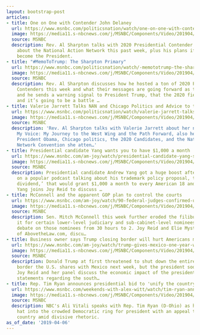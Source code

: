 ```yaml
---
layout: bootstrap-post
articles:
- title: One on One with Contender John Delaney
  url: https://www.msnbc.com/politicsnation/watch/one-on-one-with-contender-john-delaney-1476684355641
  image: https://media11.s-nbcnews.com/j/MSNBC/Components/Video/201904/n_sharp_delaney_190406_1920x1080.nbcnews-fp-1200-630.jpg
  source: MSNBC
  description: Rev. Al Sharpton talks with 2020 Presidential Contender John Delaney
    about the National Action Network this past week, plus his plans if he were to
    become the President.
- title: "#MemoToTrump: The Sharpton Primary"
  url: https://www.msnbc.com/politicsnation/watch/-memototrump-the-sharpton-primary-1476641859793
  image: https://media11.s-nbcnews.com/j/MSNBC/Components/Video/201904/n_sharp_memo_190406_1920x1080.nbcnews-fp-1200-630.jpg
  source: MSNBC
  description: Rev. Al Sharpton discusses how he hosted a ton of 2020 Presidential
    Contenders this week and what their messages are going forward as they campaign,
    and he sends a warning signal to President Trump, that the 2020 field is coming
    and it’s going to be a battle …
- title: Valerie Jarrett Talks NAN and Chicago Politics and Advice to the 2020 Contenders
  url: https://www.msnbc.com/politicsnation/watch/valerie-jarrett-talks-nan-and-chicago-politics-and-advice-to-the-2020-contenders-1476638275564
  image: https://media11.s-nbcnews.com/j/MSNBC/Components/Video/201904/n_sharp_nan_190406_1920x1080.nbcnews-fp-1200-630.jpg
  source: MSNBC
  description: 'Rev. Al Sharpton talks with Valerie Jarrett about her new book, Finding
    My Voice: My Journey to the West Wing and the Path Forward, also her time with
    President Obama, Chicago politics, the 2020 Candidates, and the National Action
    Network Convention she atten…'
- title: Presidential candidate Yang wants you to have $1,000 a month
  url: https://www.msnbc.com/am-joy/watch/presidential-candidate-yang-s-universal-basic-income-proposal-1476512323606
  image: https://media11.s-nbcnews.com/j/MSNBC/Components/Video/201904/n_joy_andrewyang_190406_1920x1080.nbcnews-fp-1200-630.jpg
  source: MSNBC
  description: Presidential candidate Andrew Yang got a huge boost after appearing
    on a popular podcast talking about his trademark policy proposal, the ‘freedom
    dividend,’ that would grant $1,000 a month to every American 18 and over. Andrew
    Yang joins Joy Reid to discuss …
- title: McConnell and the apparent GOP plan to control the courts
  url: https://www.msnbc.com/am-joy/watch/90-federal-judges-confirmed-under-trump-1476483651549
  image: https://media11.s-nbcnews.com/j/MSNBC/Components/Video/201904/n_joy_mcconnell_190406_1920x1080.nbcnews-fp-1200-630.jpg
  source: MSNBC
  description: Sen. Mitch McConnell this week further eroded the filibuster, eliminating
    it for certain lower-level judiciary and sub-cabinet-level nominees, and reducing
    debate on those nominees from 30 hours to 2. Joy Reid and Elie Mystal, editor
    of AbovetheLaw.com, discu…
- title: Business owner says Trump closing border will hurt Americans most
  url: https://www.msnbc.com/am-joy/watch/trump-gives-mexico-one-year-warning-before-implementing-tariffs-1476453443733
  image: https://media11.s-nbcnews.com/j/MSNBC/Components/Video/201904/n_joy_immigration_190406_1920x1080.nbcnews-fp-1200-630.jpg
  source: MSNBC
  description: Donald Trump at first threatened to shut down the entire 2,000-mile
    border the U.S. shares with Mexico next week, but the president soon backtracked.
    Joy Reid and her panel discuss the economic impact of the president’s changing
    statements regarding the south…
- title: Rep. Tim Ryan announces presidential bid to 'unify the country'
  url: https://www.msnbc.com/weekends-with-alex-witt/watch/tim-ryan-announces-2020-presidential-bid-to-unify-the-country-1476402755563
  image: https://media11.s-nbcnews.com/j/MSNBC/Components/Video/201904/n_witt_brk_ryan_190406_1554579191972.nbcnews-fp-1200-630.jpg
  source: MSNBC
  description: NBC's Ali Vitali speaks with Rep. Tim Ryan (D-Ohio) as he throws his
    hat into the crowded Democratic ring for president with an appeal to unify the
    country amid divisive rhetoric.
as_of_date: '2019-04-06'
---
```


